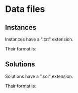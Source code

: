 # Data files

## Instances

Instances have a ".txt" extension.

Their format is:

## Solutions

Solutions have a ".sol" extension.

Their format is:
